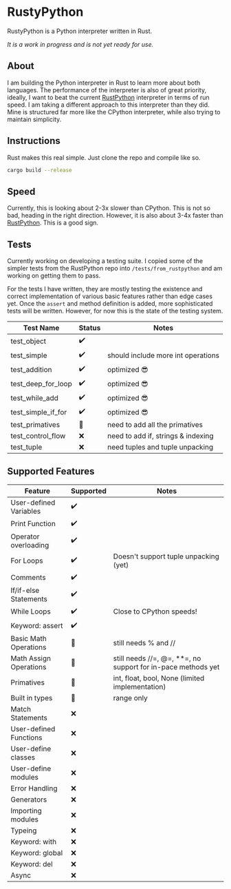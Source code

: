 # RustyPython 
RustyPython is a Python interpreter written in Rust. 

*It is a work in progress and is not yet ready for use.*

## About

I am building the Python interpreter in Rust to learn more about both languages. 
The performance of the interpreter is also of great priority, ideally, I want to beat the current [RustPython](https://github.com/RustPython/RustPython) interpreter in terms of run speed.
I am taking a different approach to this interpreter than they did. Mine is structured far more like the CPython interpreter, while also trying to maintain simplicity.

## Instructions

Rust makes this real simple. Just clone the repo and compile like so.

```bash
cargo build --release
```

## Speed

Currently, this is looking about 2-3x slower than CPython. This is not so bad, heading in the right direction. However, it is also about 3-4x faster than [RustPython](https://github.com/RustPython/RustPython). This is a good sign.

## Tests

Currently working on developing a testing suite. I copied some of the simpler tests from the RustPython repo into `/tests/from_rustpython` and am working on getting them to pass.

For the tests I have written, they are mostly testing the existence and correct implementation of various basic features rather than edge cases yet.
Once the `assert` and method definition is added, more sophisticated tests will be written. However, for now this is the state of the testing system.

| Test Name          | Status | Notes                              |
|--------------------|--------|------------------------------------|
| test_object        | ✔️     |                                    |
| test_simple        | ✔️     | should include more int operations |
| test_addition      | ✔️     | optimized 😎                       |
| test_deep_for_loop | ✔️     | optimized 😎                       |
| test_while_add     | ✔️     | optimized 😎                       |
| test_simple_if_for | ✔️     | optimized 😎                       |
| test_primatives    | 🚧     | need to add all the primatives     |
| test_control_flow  | ❌      | need to add if, strings & indexing |
| test_tuple         | ❌      | need tuples and tuple unpacking    |


## Supported Features

| Feature                | Supported | Notes                                                        |
|------------------------|-----------|--------------------------------------------------------------|
| User-defined Variables | ✔️        |                                                              |
| Print Function         | ✔️        |                                                              |
| Operator overloading   | ✔️        |                                                              |
| For Loops              | ✔️        | Doesn't support tuple unpacking (yet)                        |
| Comments               | ✔️        |                                                              |
| If/if-else Statements  | ✔️        |                                                              |
| While Loops            | ✔️        | Close to CPython speeds!                                     |
| Keyword: assert        | ✔️        |                                                              |
| Basic Math Operations  | 🚧        | still needs % and //                                         |
| Math Assign Operations | 🚧        | still needs //=, @=, **=, no support for in-pace methods yet |
| Primatives             | 🚧        | int, float, bool, None (limited implementation)              |
| Built in types         | 🚧        | range only                                                   |                                                       |
| Match Statements       | ❌         |                                                              |
| User-defined Functions | ❌         |                                                              |
| User-define classes    | ❌         |                                                              |
| User-define modules    | ❌         |                                                              |
| Error Handling         | ❌         |                                                              |
| Generators             | ❌         |                                                              |
| Importing modules      | ❌         |                                                              |
| Typeing                | ❌         |                                                              |
| Keyword: with          | ❌         |                                                              |
| Keyword: global        | ❌         |                                                              |
| Keyword: del           | ❌         |                                                              |
| Async                  | ❌         |                                                              |
